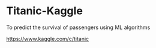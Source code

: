 # Titanic-Kaggle
To predict the survival of passengers using ML algorithms

https://www.kaggle.com/c/titanic
